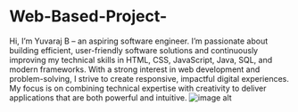 # Web-Based-Project-
Hi, I’m Yuvaraj B – an aspiring software engineer.
I’m passionate about building efficient, user-friendly software solutions and continuously improving my technical skills in HTML, CSS, JavaScript, Java, SQL, and modern frameworks. With a strong interest in web development and problem-solving, I strive to create responsive, impactful digital experiences. My focus is on combining technical expertise with creativity to deliver applications that are both powerful and intuitive.
![image alt](https://github.com/ImYuvi18/Web-Based-Project-/blob/main/project1.jpeg)
